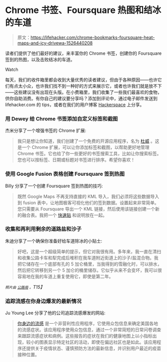 # Chrome 书签、Foursquare 热图和结冰的车道

> 原文：<https://lifehacker.com/chrome-bookmarks-foursquare-heat-maps-and-icy-drivewa-1526440208>

读者们提供了他们最好的建议，来丰富你的 Chrome 书签，创建你的 Foursquare 签到的热图，以及击败结冰的车道。

Watch

每天，我们的收件箱里都会收到大量优秀的读者建议，但由于各种原因——也许它们有点太小众，也许我们找不到一种好的方式来展示它，或者也许我们就是放不下——这些建议没有出现在头版。在小费箱里，我们收集了一些我们最喜欢的食物，供你自助消费。有你自己的建议要分享吗？添加到评论中，通过电子邮件发送到 lifehacker.com 的 tips，或者在我们的用户博客 [Hackerspace](http://hackerspace.lifehacker.com) 上分享。

### 用 Dewey 给 Chrome 书签添加自定义标签和截图

杰米分享了一个增强书签的 Chrome 扩展:

> 我只是想让你知道，我们创建了一个免费的开源应用程序，名为 [杜威](http://deweyapp.io/) 。这是一个 Chrome 扩展，可以让你添加标签和截图，以帮助更好地管理 Chrome 书签。它也给了你一些更好的书签搜索工具，比如让你搜索标签。您也可以按标签、日期或标题对书签进行排序。希望你喜欢！

### 使用 Google Fusion 表格创建 Foursquare 签到热图

Billy 分享了一个创建 Foursquare 签到热图的技巧:

> 既然 Google Maps 不再支持直接的 KML 导入，我们必须将这些数据导入到 fusion 表中，让地图极客可视化他们的签到数据。设置起来非常简单。您只需要从 Foursquare 导出一个 KML 链接，然后使用该链接创建一个新的融合表。我把一个 [快速贴](http://billyrburle.wordpress.com/2014/01/25/how-to-create-a-heat-map-of-your-foursquare-check-ins-using-google-fusion-tables/) 和说明放在一起。

### 收集和再利用剩余的道路盐和沙子

朱迪分享了一个确保你准备好给车道除冰的小贴士:

> 好吧，这是一个超级简单的提示，但它对我很有用。多年来，我一直在清扫和收集公路卡车和犁完成后堆积在我车道附近街道上的沙子/盐混合物。我把它储存在一个底部有孔的 5 加仑桶里，当我得到的雪融化时，可以排水，然后把它转移到另一个 5 加仑的桶里储存。它似乎从来不会变坏，我可以很容易地在我的车道上重复使用它，即使是第二年。

*<small>照片由</small>* [*<small>公路局</small>*](https://secure.flickr.com/photos/highwaysagency/8386641140/sizes/z/in/photostream/) *<small>。</small>T15】*

### 追踪流感在你身边爆发的最新情况

Ju Young Lee 分享了他的公司追踪流感爆发的网站:

> [你身边的流感](https://flunearyou.org/) 是一个非营利性应用程序，它使用众包信息来确定美国各地的流感症状。该应用程序使用众包信息，通过一个非常简短的日常问卷调查来跟踪流感症状和病例。这些报告的症状在我们的健康地图上以小指标出现，较小的图表显示特定社区的活动，即使在偏远社区也是如此。该应用程序还提供关于疫情状态、谨慎预防方法的最新信息，并识别用户最近的疫苗接种位置。